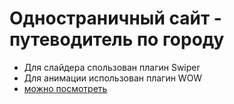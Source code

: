 # Одностраничный сайт - путеводитель по городу

- Для слайдера спользован плагин Swiper
- Для анимации использован плагин WOW 
- [можно посмотреть](https://dukessa.github.io/guide_to_st_petersburg)
